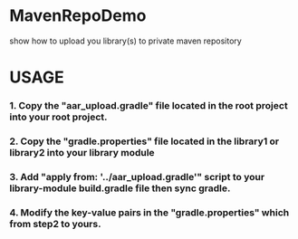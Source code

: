 # MavenRepoDemo
show how to upload you library(s) to  private maven repository

# USAGE

### 1. Copy the "aar_upload.gradle" file located in the root project into your root project.

### 2. Copy the "gradle.properties" file located in the library1 or library2 into your library module

### 3. Add "apply from: '../aar_upload.gradle'" script to your library-module build.gradle file then sync gradle.

### 4. Modify the key-value pairs in the "gradle.properties" which from step2 to yours.
